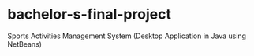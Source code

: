 # bachelor-s-final-project
Sports Activities Management System (Desktop Application in Java using NetBeans)
